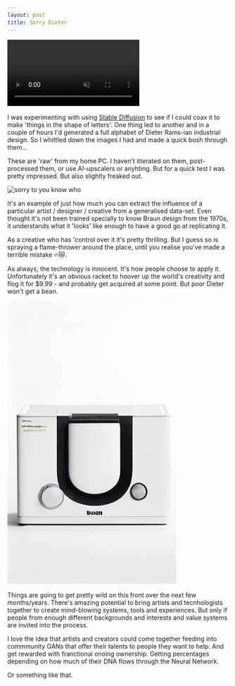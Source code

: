 ```yaml
---
layout: post
title: Sorry Dieter
---
```


<!-- ![sorry to you know who](/images/dieter/dieter1.gif) -->
<video autoplay loop muted playsinline>
  <source src="/images/dieter/test1.webm" type="video/webm">
  <source src="/images/dieter/test1.mp4" type="video/mp4">
</video>


I was experimenting with using [Stable Diffusion](https://stability.ai/blog/stable-diffusion-public-release) to see if I could coax it to make 'things in the shape of letters'. One thing led to another and in a couple of hours I'd generated a full alphabet of Dieter Rams-ian industrial design. So I whittled down the images I had and made a quick bosh through them... 

These are 'raw' from my home PC. I haven't itterated on them, post-processed them, or use AI-upscalers or anyhting. But for a quick test I was pretty impressed. But also slightly freaked out.

![sorry to you know who](/images/dieter/dieter2.gif)

It's an example of just how much you can extract the influence of a particular artist / designer / creative from a generalised data-set. Even thought it's not been trained specially to know Braun design from the 1970s, it understands what it 'looks' like enough to have a good go at replicating it.

As a creative who has 'control over it it's pretty thrilling. But I guess so is spraying a flame-thrower around the place, until you realise you've made a terrible mistake 🔥😿.

As always, the technology is innocent. It's how people choose to apply it. Unfortunately it's an obvious racket to hoover up the world's creativity and flog it for $9.99 - and probably get acquired at some point. But poor Dieter won't get a bean. 

![sorry to you know who](/images/dieter/dieter3.gif)

Things are going to get pretty wild on this front over the next few months/years.  There's amazing potential to bring artists and tecnhologists together to create mind-blowing systems, tools and experiences. But only if people from enough different backgrounds and interests and value systems are invited into the process.

I love the idea that artists and creators could come together feeding into commmunity GANs that offer their talents to people they want to help. And get rewarded with franctional onoing ownership. Getting percentages depending on how much of their DNA flows through the Neural Network. 

Or something like that. 


